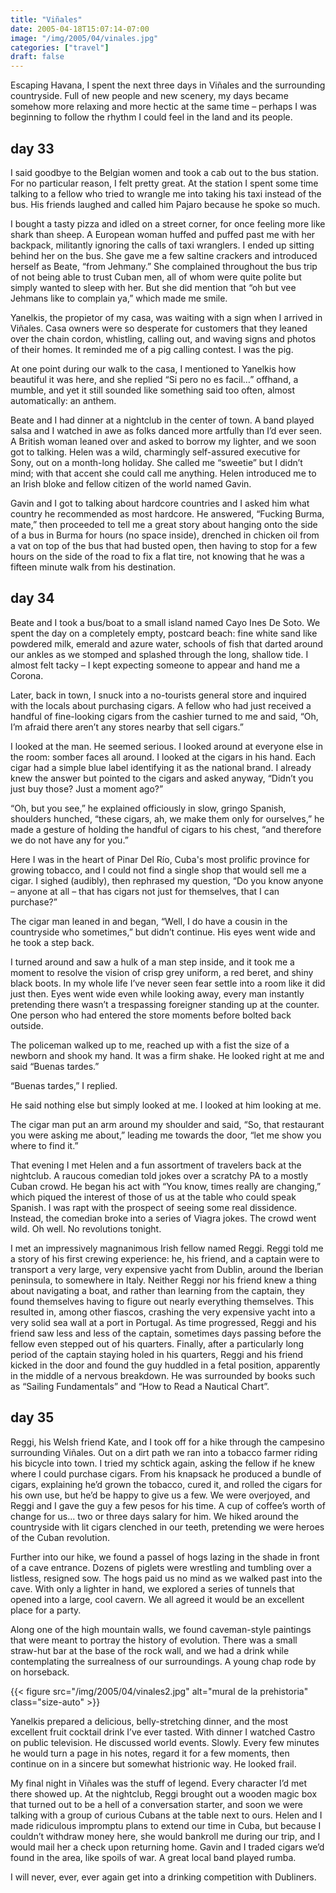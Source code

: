 ```yaml
---
title: "Viñales"
date: 2005-04-18T15:07:14-07:00
image: "/img/2005/04/vinales.jpg"
categories: ["travel"]
draft: false
---
```


Escaping Havana, I spent the next three days in Viñales and the surrounding countryside. Full of new people and new scenery, my days became somehow more relaxing and more hectic at the same time – perhaps I was beginning to follow the rhythm I could feel in the land and its people.<!--more-->

## day 33

I said goodbye to the Belgian women and took a cab out to the bus station. For no particular reason, I felt pretty great. At the station I spent some time talking to a fellow who tried to wrangle me into taking his taxi instead of the bus. His friends laughed and called him Pajaro because he spoke so much.

I bought a tasty pizza and idled on a street corner, for once feeling more like shark than sheep. A European woman huffed and puffed past me with her backpack, militantly ignoring the calls of taxi wranglers. I ended up sitting behind her on the bus. She gave me a few saltine crackers and introduced herself as Beate, “from Jehmany.” She complained throughout the bus trip of not being able to trust Cuban men, all of whom were quite polite but simply wanted to sleep with her. But she did mention that “oh but vee Jehmans like to complain ya,” which made me smile.

Yanelkis, the propietor of my casa, was waiting with a sign when I arrived in Viñales. Casa owners were so desperate for customers that they leaned over the chain cordon, whistling, calling out, and waving signs and photos of their homes. It reminded me of a pig calling contest.  I was the pig.

At one point during our walk to the casa, I mentioned to Yanelkis how beautiful it was here, and she replied “Si pero no es facil…” offhand, a mumble, and yet it still sounded like something said too often, almost automatically: an anthem.

Beate and I had dinner at a nightclub in the center of town. A band played salsa and I watched in awe as folks danced more artfully than I’d ever seen. A British woman leaned over and asked to borrow my lighter, and we soon got to talking. Helen was a wild, charmingly self-assured executive for Sony, out on a month-long holiday. She called me “sweetie” but I didn’t mind; with that accent she could call me anything. Helen introduced me to an Irish bloke and fellow citizen of the world named Gavin.

Gavin and I got to talking about hardcore countries and I asked him what country he recommended as most hardcore. He answered, “Fucking Burma, mate,” then proceeded to tell me a great story about hanging onto the side of a bus in Burma for hours (no space inside), drenched in chicken oil from a vat on top of the bus that had busted open, then having to stop for a few hours on the side of the road to fix a flat tire, not knowing that he was a fifteen minute walk from his destination.

## day 34

Beate and I took a bus/boat to a small island named Cayo Ines De Soto. We spent the day on a completely empty, postcard beach: fine white sand like powdered milk, emerald and azure water, schools of fish that darted around our ankles as we stomped and splashed through the long, shallow tide. I almost felt tacky – I kept expecting someone to appear and hand me a Corona.

Later, back in town, I snuck into a no-tourists general store and inquired with the locals about purchasing cigars. A fellow who had just received a handful of fine-looking cigars from the cashier turned to me and said, “Oh, I’m afraid there aren’t any stores nearby that sell cigars.”

I looked at the man. He seemed serious. I looked around at everyone else in the room: somber faces all around. I looked at the cigars in his hand. Each cigar had a simple blue label identifying it as the national brand. I already knew the answer but pointed to the cigars and asked anyway, “Didn’t you just buy those? Just a moment ago?”

“Oh, but you see,” he explained officiously in slow, gringo Spanish, shoulders hunched, “these cigars, ah, we make them only for ourselves,” he made a gesture of holding the handful of cigars to his chest, “and therefore we do not have any for you.”

Here I was in the heart of Pinar Del Río, Cuba's most prolific province for growing tobacco, and I could not find a single shop that would sell me a cigar. I sighed (audibly), then rephrased my question, “Do you know anyone – anyone at all – that has cigars not just for themselves, that I can purchase?”

The cigar man leaned in and began, “Well, I do have a cousin in the countryside who sometimes,” but didn’t continue. His eyes went wide and he took a step back.

I turned around and saw a hulk of a man step inside, and it took me a moment to resolve the vision of crisp grey uniform, a red beret, and shiny black boots. In my whole life I’ve never seen fear settle into a room like it did just then. Eyes went wide even while looking away, every man instantly pretending there wasn’t a trespassing foreigner standing up at the counter. One person who had entered the store moments before bolted back outside.

The policeman walked up to me, reached up with a fist the size of a newborn and shook my hand. It was a firm shake. He looked right at me and said “Buenas tardes.”

“Buenas tardes,” I replied.

He said nothing else but simply looked at me. I looked at him looking at me.

The cigar man put an arm around my shoulder and said, “So, that restaurant you were asking me about,” leading me towards the door, “let me show you where to find it.”

That evening I met Helen and a fun assortment of travelers back at the nightclub. A raucous comedian told jokes over a scratchy PA to a mostly Cuban crowd. He began his act with “You know, times really are changing,” which piqued the interest of those of us at the table who could speak Spanish. I was rapt with the prospect of seeing some real dissidence. Instead, the comedian broke into a series of Viagra jokes. The crowd went wild. Oh well. No revolutions tonight.

I met an impressively magnanimous Irish fellow named Reggi. Reggi told me a story of his first crewing experience: he, his friend, and a captain were to transport a very large, very expensive yacht from Dublin, around the Iberian peninsula, to somewhere in Italy. Neither Reggi nor his friend knew a thing about navigating a boat, and rather than learning from the captain, they found themselves having to figure out nearly everything themselves. This resulted in, among other fiascos, crashing the very expensive yacht into a very solid sea wall at a port in Portugal. As time progressed, Reggi and his friend saw less and less of the captain, sometimes days passing before the fellow even stepped out of his quarters. Finally, after a particularly long period of the captain staying holed in his quarters, Reggi and his friend kicked in the door and found the guy huddled in a fetal position, apparently in the middle of a nervous breakdown. He was surrounded by books such as “Sailing Fundamentals” and “How to Read a Nautical Chart”.

## day 35

Reggi, his Welsh friend Kate, and I took off for a hike through the campesino surrounding Viñales. Out on a dirt path we ran into a tobacco farmer riding his bicycle into town. I tried my schtick again, asking the fellow if he knew where I could purchase cigars. From his knapsack he produced a bundle of cigars, explaining he’d grown the tobacco, cured it, and rolled the cigars for his own use, but he’d be happy to give us a few. We were overjoyed, and Reggi and I gave the guy a few pesos for his time. A cup of coffee’s worth of change for us... two or three days salary for him. We hiked around the countryside with lit cigars clenched in our teeth, pretending we were heroes of the Cuban revolution.

Further into our hike, we found a passel of hogs lazing in the shade in front of a cave entrance. Dozens of piglets were wrestling and tumbling over a listless, resigned sow. The hogs paid us no mind as we walked past into the cave. With only a lighter in hand, we explored a series of tunnels that opened into a large, cool cavern. We all agreed it would be an excellent place for a party.

Along one of the high mountain walls, we found caveman-style paintings that were meant to portray the history of evolution. There was a small straw-hut bar at the base of the rock wall, and we had a drink while contemplating the surrealness of our surroundings. A young chap rode by on horseback.

{{< figure src="/img/2005/04/vinales2.jpg" alt="mural de la prehistoria" class="size-auto" >}}

Yanelkis prepared a delicious, belly-stretching dinner, and the most excellent fruit cocktail drink I’ve ever tasted. With dinner I watched Castro on public television. He discussed world events. Slowly. Every few minutes he would turn a page in his notes, regard it for a few moments, then continue on in a sincere but somewhat histrionic way. He looked frail.

My final night in Viñales was the stuff of legend. Every character I’d met there showed up. At the nightclub, Reggi brought out a wooden magic box that turned out to be a hell of a conversation starter, and soon we were talking with a group of curious Cubans at the table next to ours. Helen and I made ridiculous impromptu plans to extend our time in Cuba, but because I couldn’t withdraw money here, she would bankroll me during our trip, and I would mail her a check upon returning home. Gavin and I traded cigars we’d found in the area, like spoils of war. A great local band played rumba.

I will never, ever, ever again get into a drinking competition with Dubliners.

